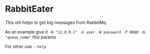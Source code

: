 # RabbitEater

This util helps to get big messages from RabbitMq

As an example give it `-H "12.0.0.1" -U user -W password -P 8080 -Q "queue_name"` this params


For other use `--help`
